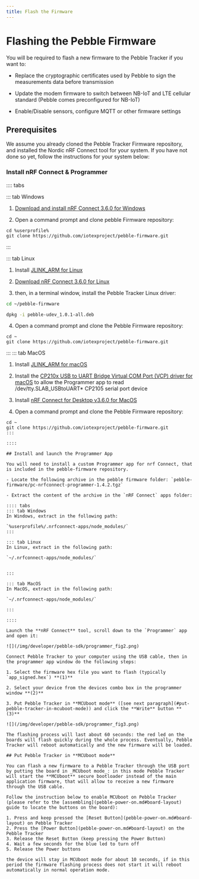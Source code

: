 ```yaml
---
title: Flash the Firmware
---
```


# Flashing the Pebble Firmware

You will be required to flash a new firmware to the Pebble Tracker if you want to:

- Replace the cryptographic certificates used by Pebble to sign the measurements data before transmission

- Update the modem firmware to switch between NB-IoT and LTE cellular standard (Pebble comes preconfigured for NB-IoT)

- Enable/Disable sensors, configure MQTT or other firmware settings

## Prerequisites

We assume you already cloned the Pebble Tracker Firmware repository, and installed the Nordic nRF Connect tool for your system. If you have not done so yet, follow the instructions for your system below:

### Install nRF Connect & Programmer

:::: tabs

::: tab Windows

1. [Download and install nRF Connect 3.6.0 for Windows](https://www.nordicsemi.com/-/media/Software-and-other-downloads/Desktop-software/nRF-Connect-for-Desktop/3-6-0/nrfconnectsetup360ia32.exe)

2. Open a command prompt and clone pebble Firmware repository:

```
cd %userprofile%
git clone https://github.com/iotexproject/pebble-firmware.git
```

:::

::: tab Linux

1. Install [JLINK_ARM for Linux](https://www.segger.com/downloads/jlink/#J-LinkSoftwareAndDocumentationPack)

2. [Download nRF Connect 3.6.0 for Linux](https://www.nordicsemi.com/-/media/Software-and-other-downloads/Desktop-software/nRF-Connect-for-Desktop/3-6-0/nrfconnect360x8664.AppImage)

3. then, in a terminal window, install the Pebble Tracker Linux driver:

```sh
cd ~/pebble-firmware

dpkg -i pebble-udev_1.0.1-all.deb
```

4. Open a command prompt and clone the Pebble Firmware repository:

```
cd ~
git clone https://github.com/iotexproject/pebble-firmware.git
```

:::
::: tab MacOS

1. Install [JLINK_ARM for macOS](https://www.segger.com/downloads/jlink/#J-LinkSoftwareAndDocumentationPack)

2. Install the [CP210x USB to UART Bridge Virtual COM Port (VCP) driver for macOS](https://www.silabs.com/products/development-tools/software/usb-to-uart-bridge-vcp-drivers) to allow the Programmer app to read /dev/tty.SLAB_USBtoUART\* CP2105 serial port device

3. Install [nRF Connect for Desktop v3.6.0 for MacOS](https://www.nordicsemi.com/-/media/Software-and-other-downloads/Desktop-software/nRF-Connect-for-Desktop/3-6-0/nrfconnect360.dmg)

4. Open a command prompt and clone the Pebble Firmware repository:

```
cd ~
git clone https://github.com/iotexproject/pebble-firmware.git
:::

::::

## Install and launch the Programmer App

You will need to install a custom Programmer app for nrf Connect, that is included in the pebble-firmware repository.

- Locate the following archive in the pebble firmware folder: `pebble-firmware/pc-nrfconnect-programmer-1.4.2.tgz`

- Extract the content of the archive in the `nRF Connect` apps folder:

:::: tabs
::: tab Windows
In Windows, extract in the following path:

`%userprofile%/.nrfconnect-apps/node_modules/`
:::

::: tab Linux
In Linux, extract in the following path:

`~/.nrfconnect-apps/node_modules/`


:::

::: tab MacOS
In MacOS, extract in the following path:

`~/.nrfconnect-apps/node_modules/`

:::

::::

Launch the **nRF Connect** tool, scroll down to the `Programmer` app and open it:

![](/img/developer/pebble-sdk/programmer_fig2.png)

Connect Pebble Tracker to your computer using the USB cable, then in the programmer app window do the following steps:

1. Select the firmware hex file you want to flash (typically `app_signed.hex`) **(1)**

2. Select your device from the devices combo box in the programmer window **(2)**

3. Put Pebble Tracker in **MCUboot mode** ([see next paragraph](#put-pebble-tracker-in-mcuboot-mode)) and click the **Write** button **(3)**

![](/img/developer/pebble-sdk/programmer_fig3.png)

The flashing process will last about 60 seconds: the red led on the boards will flash quickly during the whole process. Eventually, Pebble Tracker will reboot automatically and the new firmware will be loaded.

## Put Pebble Tracker in **MCUboot mode**

You can flash a new firmware to a Pebble Tracker through the USB port by putting the board in _MCUboot mode_: in this mode Pebble Tracker will start the **MCUboot** secure bootloader instead of the main application firmware, that will allow to receive a new firmware through the USB cable.

Follow the instruction below to enable MCUboot on Pebble Tracker (please refer to the [assembling](pebble-power-on.md#board-layout) guide to locate the buttons on the board):

1. Press and keep pressed the [Reset Button](pebble-power-on.md#board-layout) on Pebble Tracker
2. Press the [Power Button](pebble-power-on.md#board-layout) on the Pebble Tracker
3. Release the Reset Button (keep pressing the Power Button)
4. Wait a few seconds for the blue led to turn off
5. Release the Power buttons

the device will stay in MCUboot mode for about 10 seconds, if in this period the firmware flashing process does not start it will reboot automatically in normal operation mode.
```
